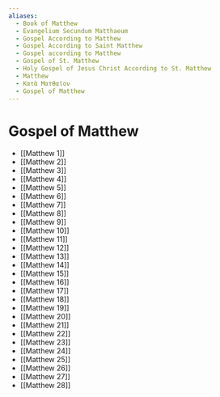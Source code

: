 ```yaml
---
aliases:
  - Book of Matthew
  - Evangelium Secundum Matthaeum
  - Gospel According to Matthew
  - Gospel According to Saint Matthew
  - Gospel according to Matthew
  - Gospel of St. Matthew
  - Holy Gospel of Jesus Christ According to St. Matthew
  - Matthew
  - Κατὰ Ματθαῖον
  - Gospel of Matthew
---
```



# Gospel of Matthew
- [[Matthew 1]]
- [[Matthew 2]]
- [[Matthew 3]]
- [[Matthew 4]]
- [[Matthew 5]]
- [[Matthew 6]]
- [[Matthew 7]]
- [[Matthew 8]]
- [[Matthew 9]]
- [[Matthew 10]]
- [[Matthew 11]]
- [[Matthew 12]]
- [[Matthew 13]]
- [[Matthew 14]]
- [[Matthew 15]]
- [[Matthew 16]]
- [[Matthew 17]]
- [[Matthew 18]]
- [[Matthew 19]]
- [[Matthew 20]]
- [[Matthew 21]]
- [[Matthew 22]]
- [[Matthew 23]]
- [[Matthew 24]]
- [[Matthew 25]]
- [[Matthew 26]]
- [[Matthew 27]]
- [[Matthew 28]]


